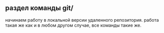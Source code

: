 ## раздел команды git/
начинаем работу в локальной версии удаленного репозитория. 
работа такая же как и в любом другом случае, все команды такие же.